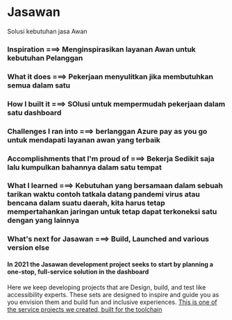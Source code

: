 # Jasawan 
Solusi kebutuhan jasa Awan
### Inspiration  ===> Menginspirasikan layanan Awan untuk kebutuhan Pelanggan 

### What it does  ===> Pekerjaan menyulitkan jika membutuhkan semua dalam satu 

### How I built it  ===> SOlusi untuk mempermudah pekerjaan dalam satu dashboard 

### Challenges I ran into  ===> berlanggan Azure pay as you go untuk mendapati layanan awan yang terbaik 

### Accomplishments that I'm proud of  ===> Bekerja Sedikit saja lalu kumpulkan bahannya dalam satu tempat

### What I learned  ===> Kebutuhan yang bersamaan dalam sebuah tarikan waktu contoh tatkala datang pandemi virus atau bencana dalam suatu daerah, kita harus tetap mempertahankan jaringan untuk tetap dapat terkoneksi satu dengan yang lainnya

### What's next for Jasawan  ===> Build, Launched and various version else

#### In 2021 the Jasawan development project seeks to start by planning a one-stop, full-service solution in the dashboard
  Here we keep developing projects that are Design, build, and test like accessibility experts. These sets are designed to inspire and guide you as you envision them and build fun and inclusive experiences.
[This is one of the service projects we created, built for the toolchain ](https://console.ng.bluemix.net/devops/toolchains/7e57234f-a5be-45d2-beb6-f38cfd5cf3c8?env_id=ibm%3Ayp%3Aus-south)
